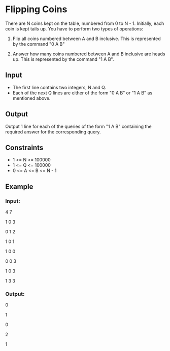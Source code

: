 # Flipping Coins

There are N coins kept on the table, numbered from 0 to N - 1. Initially, each coin is kept tails up. 
You have to perform two types of operations:

1) Flip all coins numbered between A and B inclusive. This is represented by the command "0 A B"

2) Answer how many coins numbered between A and B inclusive are heads up. This is represented by the command "1 A B".

## Input

- The first line contains two integers, N and Q. 
- Each of the next Q lines are either of the form "0 A B" or "1 A B" as mentioned above.

## Output

Output 1 line for each of the queries of the form "1 A B" containing the required answer for the corresponding query.

## Constraints

- 1 <= N <= 100000
- 1 <= Q <= 100000
- 0 <= A <= B <= N - 1

## Example

### Input:

4 7

1 0 3

0 1 2

1 0 1

1 0 0

0 0 3

1 0 3 

1 3 3

### Output:

0

1

0

2

1
